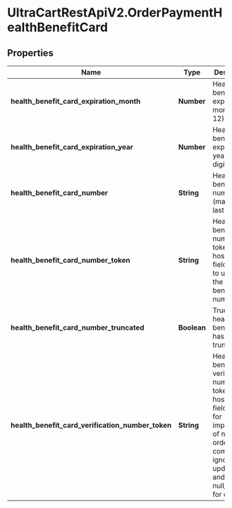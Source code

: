 # UltraCartRestApiV2.OrderPaymentHealthBenefitCard

## Properties

Name | Type | Description | Notes
------------ | ------------- | ------------- | -------------
**health_benefit_card_expiration_month** | **Number** | Health benefit card expiration month (1-12) | [optional] 
**health_benefit_card_expiration_year** | **Number** | Health benefit card expiration year (Four digit year) | [optional] 
**health_benefit_card_number** | **String** | Health benefit card number (masked to last 4) | [optional] 
**health_benefit_card_number_token** | **String** | Health benefit card number token from hosted fields used to update the health benefit card number | [optional] 
**health_benefit_card_number_truncated** | **Boolean** | True if the health benefit card has been truncated | [optional] 
**health_benefit_card_verification_number_token** | **String** | Health benefit card verification number token from hosted fields, only for import/insert of new orders, completely ignored for updates, and always null/empty for queries | [optional] 


